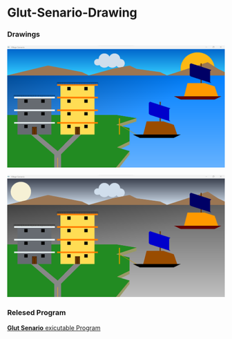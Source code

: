 # Glut-Senario-Drawing

### Drawings 

![Alt Text](git_components/Day.png)

![Alt Text](git_components/Night.png)

### Relesed Program
[**Glut Senario** exicutable Program](./Glut-Senario.exe)
